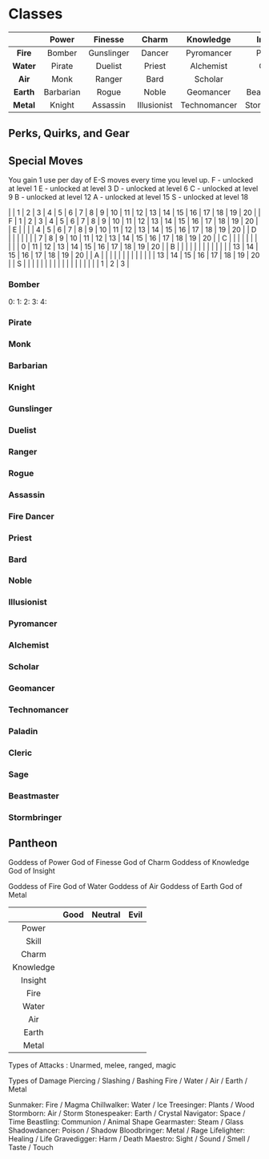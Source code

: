 # Classes

|           | Power     | Finesse    | Charm       | Knowledge    | Insight      |
|:---------:|:---------:|:----------:|:-----------:|:------------:|:------------:|
| **Fire**  | Bomber    | Gunslinger | Dancer      | Pyromancer   | Paladin      |
| **Water** | Pirate    | Duelist    | Priest      | Alchemist    | Cleric       |
| **Air**   | Monk      | Ranger     | Bard        | Scholar      | Sage         |
| **Earth** | Barbarian | Rogue      | Noble       | Geomancer    | Beastmaster  |
| **Metal** | Knight    | Assassin   | Illusionist | Technomancer | Stormbringer |

## Perks, Quirks, and Gear


## Special Moves
You gain 1 use per day of E-S moves every time you level up.
F - unlocked at level 1
E - unlocked at level 3
D - unlocked at level 6
C - unlocked at level 9
B - unlocked at level 12
A - unlocked at level 15
S - unlocked at level 18

|   |  1 |  2 |  3 |  4 |  5 |  6 |  7 |  8 |  9 | 10 | 11 | 12 | 13 | 14 | 15 | 16 | 17 | 18 | 19 | 20 |
| F |  1 |  2 |  3 |  4 |  5 |  6 |  7 |  8 |  9 | 10 | 11 | 12 | 13 | 14 | 15 | 16 | 17 | 18 | 19 | 20 |
| E |    |    |    |  4 |  5 |  6 |  7 |  8 |  9 | 10 | 11 | 12 | 13 | 14 | 15 | 16 | 17 | 18 | 19 | 20 |
| D |    |    |    |    |    |    |  7 |  8 |  9 | 10 | 11 | 12 | 13 | 14 | 15 | 16 | 17 | 18 | 19 | 20 |
| C |    |    |    |    |    |    |    |    |    |  0 | 11 | 12 | 13 | 14 | 15 | 16 | 17 | 18 | 19 | 20 |
| B |    |    |    |    |    |    |    |    |    |    |    |    | 13 | 14 | 15 | 16 | 17 | 18 | 19 | 20 |
| A |    |    |    |    |    |    |    |    |    |    |    |    | 13 | 14 | 15 | 16 | 17 | 18 | 19 | 20 |
| S |    |    |    |    |    |    |    |    |    |    |    |    |    |    |    |    |    |  1 |  2 |  3 |


### Bomber
0: 
1: 
2: 
3: 
4: 

### Pirate


### Monk


### Barbarian


### Knight


### Gunslinger


### Duelist


### Ranger


### Rogue


### Assassin


### Fire Dancer


### Priest


### Bard


### Noble


### Illusionist


### Pyromancer  


### Alchemist


### Scholar


### Geomancer   


### Technomancer


### Paladin     


### Cleric      


### Sage        


### Beastmaster 


### Stormbringer


## Pantheon
Goddess of Power
God of Finesse
God of Charm
Goddess of Knowledge
God of Insight

Goddess of Fire
God of Water
Goddess of Air
Goddess of Earth
God of Metal

|           | Good | Neutral | Evil |
|:---------:|:---:|:---:|:---:|
| Power     |  |  |  |
| Skill     |  |  |  |
| Charm     |  |  |  |
| Knowledge |  |  |  |
| Insight   |  |  |  |
| Fire      |  |  |  |
| Water     |  |  |  |
| Air       |  |  |  |
| Earth     |  |  |  |
| Metal     |  |  |  |

Types of Attacks
: Unarmed, melee, ranged, magic

Types of Damage
Piercing / Slashing / Bashing
Fire / Water / Air / Earth / Metal

Sunmaker: Fire / Magma
Chillwalker: Water / Ice
Treesinger: Plants / Wood
Stormborn: Air / Storm
Stonespeaker: Earth / Crystal
Navigator: Space / Time
Beastling: Communion / Animal Shape
Gearmaster: Steam / Glass
Shadowdancer: Poison / Shadow
Bloodbringer: Metal / Rage
Lifelighter: Healing / Life
Gravedigger: Harm / Death
Maestro: Sight / Sound / Smell / Taste / Touch
